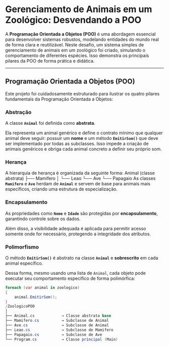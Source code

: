 # Gerenciamento de Animais em um Zoológico: Desvendando a POO

A **Programação Orientada a Objetos (POO)** é uma abordagem essencial para desenvolver sistemas robustos, modelando entidades do mundo real de forma clara e reutilizável. Neste desafio, um sistema simples de gerenciamento de animais em um zoológico foi criado, simulando o comportamento de diferentes espécies. Isso demonstra os principais pilares da POO de forma prática e didática.

---

## Programação Orientada a Objetos (POO)

Este projeto foi cuidadosamente estruturado para ilustrar os quatro pilares fundamentais da Programação Orientada a Objetos:

### Abstração

A classe **`Animal`** foi definida como **abstrata**.

Ela representa um animal genérico e define o contrato mínimo que qualquer animal deve seguir: possuir um **nome** e um método **`EmitirSom()`** que deve ser implementado por todas as subclasses. Isso impede a criação de animais genéricos e obriga cada animal concreto a definir seu próprio som.

### Herança

A hierarquia de herança é organizada da seguinte forma:
Animal (classe abstrata)
├── Mamifero
│   └── Leao
└── Ave
└── Papagaio
As classes **`Mamifero`** e **`Ave`** herdam de **`Animal`** e servem de base para animais mais específicos, criando uma estrutura de especialização.

### Encapsulamento

As propriedades como **`Nome`** e **`Idade`** são protegidas por **encapsulamento**, garantindo controle sobre os dados.

Além disso, a visibilidade adequada é aplicada para permitir acesso somente onde for necessário, protegendo a integridade dos atributos.

### Polimorfismo

O método **`EmitirSom()`** é abstrato na classe **`Animal`** e **sobrescrito** em cada animal específico.

Dessa forma, mesmo usando uma lista de `Animal`, cada objeto pode executar seu comportamento específico de forma polimórfica:

```csharp
foreach (var animal in zoologico)
{
    animal.EmitirSom();
}
/ZoologicoPOO
│
├── Animal.cs            → Classe abstrata base
├── Mamifero.cs          → Subclasse de Animal
├── Ave.cs               → Subclasse de Animal
├── Leao.cs              → Subclasse de Mamifero
├── Papagaio.cs          → Subclasse de Ave
└── Program.cs           → Classe principal (Main)
